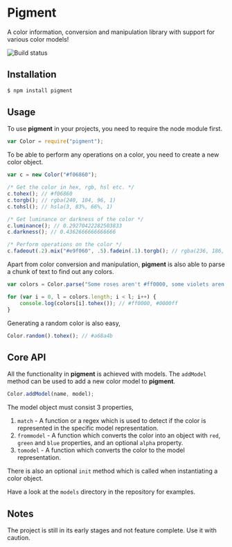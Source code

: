 # Pigment
A color information, conversion and manipulation library with support for various color models!

![Build status](https://travis-ci.org/satya164/pigment.svg?branch=master)

## Installation
```sh
$ npm install pigment
```

## Usage
To use **pigment** in your projects, you need to require the node module first.

```javascript
var Color = require("pigment");
```

To be able to perform any operations on a color, you need to create a new color object.

```javascript
var c = new Color("#f06860");

/* Get the color in hex, rgb, hsl etc. */
c.tohex(); // #f06860
c.torgb(); // rgba(240, 104, 96, 1)
c.tohsl(); // hsla(3, 83%, 66%, 1)

/* Get luminance or darkness of the color */
c.luminance(); // 0.29270422282503833
c.darkness(); // 0.4362666666666666

/* Perform operations on the color */
c.fadeout(.2).mix("#e9f060", .5).fadein(.1).torgb(); // rgba(236, 186, 96, 0.99)
```

Apart from color conversion and manipulation, **pigment** is also able to parse a chunk of text to find out any colors.

```javascript
var colors = Color.parse("Some roses aren't #ff0000, some violets aren't rgb(0, 0, 255), nobody's wrong, except maybe you!")

for (var i = 0, l = colors.length; i < l; i++) {
	console.log(colors[i].tohex()); // #ff0000, #0000ff
}
```

Generating a random color is also easy,

```javascript
Color.random().tohex(); // #a68a4b
```

## Core API
All the functionality in **pigment** is achieved with models. The `addModel` method can be used to add a new color model to **pigment**.

```javascript
Color.addModel(name, model);
```

The model object must consist 3 properties,

1. `match` - A function or a regex which is used to detect if the color is represented in the specific model representation.
2. `frommodel` - A function which converts the color into an object with `red`, `green` and `blue` properties, and an optional `alpha` property.
3. `tomodel` - A function which converts the color to the model representation.

There is also an optional `init` method which is called when instantiating a color object.

Have a look at the `models` directory in the repository for examples.

## Notes
The project is still in its early stages and not feature complete. Use it with caution.
